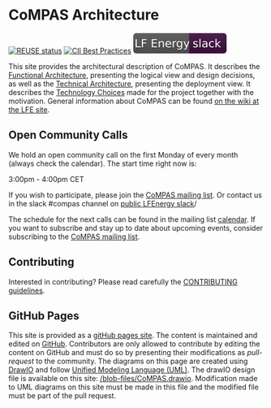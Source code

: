<!--
SPDX-FileCopyrightText: 2021 Alliander N.V.

SPDX-License-Identifier: CC-BY-4.0
-->

# CoMPAS Architecture

[![REUSE status](https://api.reuse.software/badge/github.com/com-pas/compas-architecture)](https://api.reuse.software/info/github.com/com-pas/compas-architecture)
[![CII Best Practices](https://bestpractices.coreinfrastructure.org/projects/5925/badge)](https://bestpractices.coreinfrastructure.org/projects/5925)
[![Slack](public/LFEnergy-slack.svg)](http://lfenergy.slack.com/)

This site provides the architectural description of CoMPAS. It describes the [Functional Architecture](FUNCTIONAL_ARCHITECTURE.md), presenting the logical view and design decisions, as well as the [Technical Architecture](technical/TECHNICAL_ARCHITECTURE.md), presenting the deployment view. It describes the [Technology Choices](TECHNOLOGY.md) made for the project together with the motivation.
General information about CoMPAS can be found [on the wiki at the LFE site](https://wiki.lfenergy.org/display/HOME/CoMPAS).

## Open Community Calls
We hold an open community call on the first Monday of every month (always check the calendar). The start time right now is:

3:00pm - 4:00pm CET

If you wish to participate, please join the [CoMPAS mailing list](https://lists.lfenergy.org/g/CoMPAS). Or contact us in the slack #compas channel on [public LFEnergy slack](http://lfenergy.slack.com/)/

The schedule for the next calls can be found in the mailing list [calendar](https://lists.lfenergy.org/g/CoMPAS/calendar).
If you want to subscribe and stay up to date about upcoming events, consider subscribing to the [CoMPAS mailing list](https://lists.lfenergy.org/g/CoMPAS).

## Contributing
Interested in contributing? Please read carefully the [CONTRIBUTING guidelines](https://com-pas.github.io/contributing/).

## GitHub Pages
This site is provided as a [gitHub pages site](https://com-pas.github.io/compas-architecture/). 
The content is maintained and edited on [GitHub](https://github.com/com-pas/compas-architecture). 
Contributors are only allowed to contribute by editing the content on GitHub and must do so by presenting their modifications as *pull-request* to the community. 
The diagrams on this page are created using [DrawIO](https://github.com/jgraph/drawio-desktop/releases) 
and follow [Unified Modeling Language (UML)](https://www.omg.org/spec/UML/). 
The drawIO design file is available on this site: [/blob-files/CoMPAS.drawio](blob-files/CoMPAS.drawio). 
Modification made to UML diagrams on this site must be made in this file and the modified file must be part of the pull request.
